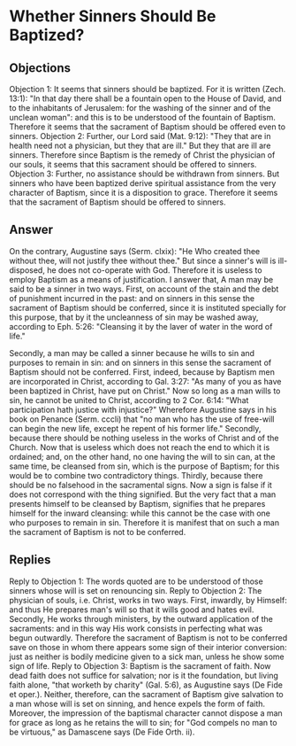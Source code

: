 # Whether Sinners Should Be Baptized?
## Objections
Objection 1: It seems that sinners should be baptized. For it is written (Zech. 13:1): "In that day there shall be a fountain open to the House of David, and to the inhabitants of Jerusalem: for the washing of the sinner and of the unclean woman": and this is to be understood of the fountain of Baptism. Therefore it seems that the sacrament of Baptism should be offered even to sinners.
Objection 2: Further, our Lord said (Mat. 9:12): "They that are in health need not a physician, but they that are ill." But they that are ill are sinners. Therefore since Baptism is the remedy of Christ the physician of our souls, it seems that this sacrament should be offered to sinners.
Objection 3: Further, no assistance should be withdrawn from sinners. But sinners who have been baptized derive spiritual assistance from the very character of Baptism, since it is a disposition to grace. Therefore it seems that the sacrament of Baptism should be offered to sinners.
## Answer
On the contrary, Augustine says (Serm. clxix): "He Who created thee without thee, will not justify thee without thee." But since a sinner's will is ill-disposed, he does not co-operate with God. Therefore it is useless to employ Baptism as a means of justification.
I answer that, A man may be said to be a sinner in two ways. First, on account of the stain and the debt of punishment incurred in the past: and on sinners in this sense the sacrament of Baptism should be conferred, since it is instituted specially for this purpose, that by it the uncleanness of sin may be washed away, according to Eph. 5:26: "Cleansing it by the laver of water in the word of life."

Secondly, a man may be called a sinner because he wills to sin and purposes to remain in sin: and on sinners in this sense the sacrament of Baptism should not be conferred. First, indeed, because by Baptism men are incorporated in Christ, according to Gal. 3:27: "As many of you as have been baptized in Christ, have put on Christ." Now so long as a man wills to sin, he cannot be united to Christ, according to 2 Cor. 6:14: "What participation hath justice with injustice?" Wherefore Augustine says in his book on Penance (Serm. cccli) that "no man who has the use of free-will can begin the new life, except he repent of his former life." Secondly, because there should be nothing useless in the works of Christ and of the Church. Now that is useless which does not reach the end to which it is ordained; and, on the other hand, no one having the will to sin can, at the same time, be cleansed from sin, which is the purpose of Baptism; for this would be to combine two contradictory things. Thirdly, because there should be no falsehood in the sacramental signs. Now a sign is false if it does not correspond with the thing signified. But the very fact that a man presents himself to be cleansed by Baptism, signifies that he prepares himself for the inward cleansing: while this cannot be the case with one who purposes to remain in sin. Therefore it is manifest that on such a man the sacrament of Baptism is not to be conferred.
## Replies
Reply to Objection 1: The words quoted are to be understood of those sinners whose will is set on renouncing sin.
Reply to Objection 2: The physician of souls, i.e. Christ, works in two ways. First, inwardly, by Himself: and thus He prepares man's will so that it wills good and hates evil. Secondly, He works through ministers, by the outward application of the sacraments: and in this way His work consists in perfecting what was begun outwardly. Therefore the sacrament of Baptism is not to be conferred save on those in whom there appears some sign of their interior conversion: just as neither is bodily medicine given to a sick man, unless he show some sign of life.
Reply to Objection 3: Baptism is the sacrament of faith. Now dead faith does not suffice for salvation; nor is it the foundation, but living faith alone, "that worketh by charity" (Gal. 5:6), as Augustine says (De Fide et oper.). Neither, therefore, can the sacrament of Baptism give salvation to a man whose will is set on sinning, and hence expels the form of faith. Moreover, the impression of the baptismal character cannot dispose a man for grace as long as he retains the will to sin; for "God compels no man to be virtuous," as Damascene says (De Fide Orth. ii).